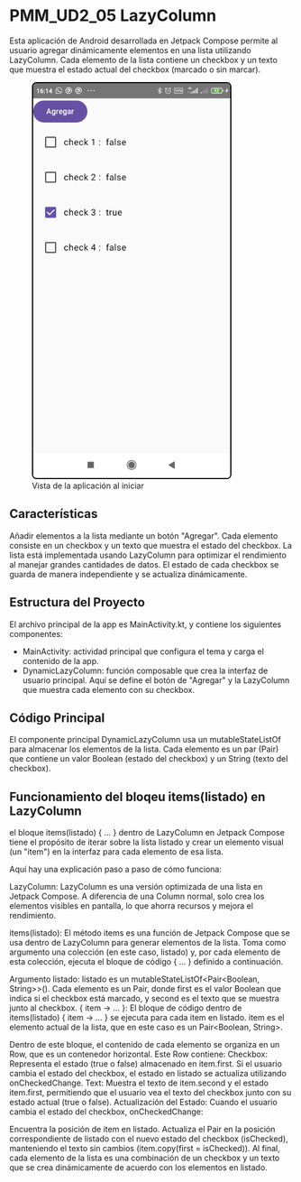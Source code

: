# PMM_UD2_05 LazyColumn
Esta aplicación de Android desarrollada en Jetpack Compose permite al usuario agregar dinámicamente elementos en una lista utilizando LazyColumn. Cada elemento de la lista contiene un checkbox y un texto que muestra el estado actual del checkbox (marcado o sin marcar).

<p align="center">
    <figure>
        <img src="./screenshots/1.png" alt="Vista de la aplicación" style="border: 2px solid black; border-radius: 8px;" width="350"/>
        <figcaption>Vista de la aplicación al iniciar</figcaption>
    </figure>
</p>

## Características
Añadir elementos a la lista mediante un botón "Agregar".
Cada elemento consiste en un checkbox y un texto que muestra el estado del checkbox.
La lista está implementada usando LazyColumn para optimizar el rendimiento al manejar grandes cantidades de datos.
El estado de cada checkbox se guarda de manera independiente y se actualiza dinámicamente.

## Estructura del Proyecto
El archivo principal de la app es MainActivity.kt, y contiene los siguientes componentes:

 - MainActivity: actividad principal que configura el tema y carga el contenido de la app.
 - DynamicLazyColumn: función composable que crea la interfaz de usuario principal. Aquí se define el botón de "Agregar" y la LazyColumn que muestra cada elemento con su checkbox.

## Código Principal
El componente principal DynamicLazyColumn usa un mutableStateListOf para almacenar los elementos de la lista. Cada elemento es un par (Pair) que contiene un valor Boolean (estado del checkbox) y un String (texto del checkbox).

## Funcionamiento del bloqeu items(listado) en LazyColumn
el bloque items(listado) { ... } dentro de LazyColumn en Jetpack Compose tiene el propósito de iterar sobre la lista listado y crear un elemento visual (un "item") en la interfaz para cada elemento de esa lista.

Aquí hay una explicación paso a paso de cómo funciona:

LazyColumn: LazyColumn es una versión optimizada de una lista en Jetpack Compose. A diferencia de una Column normal, solo crea los elementos visibles en pantalla, lo que ahorra recursos y mejora el rendimiento.

items(listado): El método items es una función de Jetpack Compose que se usa dentro de LazyColumn para generar elementos de la lista. Toma como argumento una colección (en este caso, listado) y, por cada elemento de esta colección, ejecuta el bloque de código { ... } definido a continuación.

Argumento listado: listado es un mutableStateListOf<Pair<Boolean, String>>(). Cada elemento es un Pair, donde first es el valor Boolean que indica si el checkbox está marcado, y second es el texto que se muestra junto al checkbox.
{ item -> ... }: El bloque de código dentro de items(listado) { item -> ... } se ejecuta para cada item en listado. item es el elemento actual de la lista, que en este caso es un Pair<Boolean, String>.

Dentro de este bloque, el contenido de cada elemento se organiza en un Row, que es un contenedor horizontal. Este Row contiene:
Checkbox: Representa el estado (true o false) almacenado en item.first. Si el usuario cambia el estado del checkbox, el estado en listado se actualiza utilizando onCheckedChange.
Text: Muestra el texto de item.second y el estado item.first, permitiendo que el usuario vea el texto del checkbox junto con su estado actual (true o false).
Actualización del Estado: Cuando el usuario cambia el estado del checkbox, onCheckedChange:

Encuentra la posición de item en listado.
Actualiza el Pair en la posición correspondiente de listado con el nuevo estado del checkbox (isChecked), manteniendo el texto sin cambios (item.copy(first = isChecked)).
Al final, cada elemento de la lista es una combinación de un checkbox y un texto que se crea dinámicamente de acuerdo con los elementos en listado.